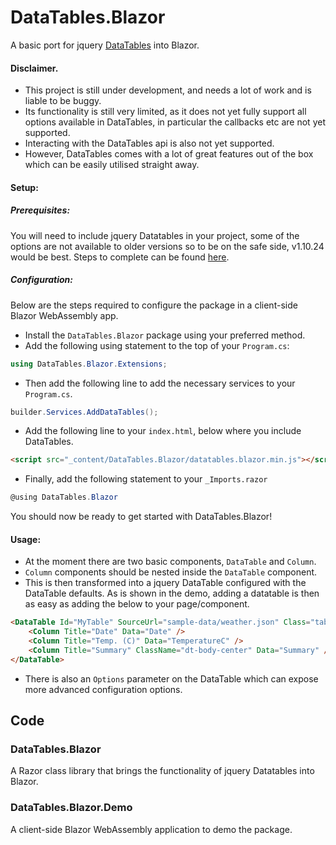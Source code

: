 # DataTables.Blazor
A basic port for jquery [DataTables](https://datatables.net/) into Blazor.

#### Disclaimer.
* This project is still under development, and needs a lot of work and is liable to be buggy.
* Its functionality is still very limited, as it does not yet fully support all options available in DataTables, in particular the callbacks etc are not yet supported.
* Interacting with the DataTables api is also not yet supported.
* However, DataTables comes with a lot of great features out of the box which can be easily utilised straight away.

#### Setup:
##### Prerequisites:
You will need to include jquery Datatables in your project, some of the options are not available to older versions so to be on the safe side, v1.10.24 would be best.
Steps to complete can be found [here](https://datatables.net/manual/installation).

##### Configuration:
Below are the steps required to configure the package in a client-side Blazor WebAssembly app.

* Install the `DataTables.Blazor` package using your preferred method.
* Add the following using statement to the top of your `Program.cs`:
```csharp
using DataTables.Blazor.Extensions;
```
* Then add the following line to add the necessary services to your `Program.cs`.
```csharp
builder.Services.AddDataTables();
```
* Add the following line to your `index.html`, below where you include DataTables.
```html
<script src="_content/DataTables.Blazor/datatables.blazor.min.js"></script>
```
* Finally, add the following statement to your `_Imports.razor`
```csharp
@using DataTables.Blazor
```
You should now be ready to get started with DataTables.Blazor!

#### Usage:
* At the moment there are two basic components, `DataTable` and `Column`.
* `Column` components should be nested inside the `DataTable` component.
* This is then transformed into a jquery DataTable configured with the DataTable defaults.
As is shown in the demo, adding a datatable is then as easy as adding the below to your page/component.
```html
<DataTable Id="MyTable" SourceUrl="sample-data/weather.json" Class="table table-striped table-bordered w-100">
    <Column Title="Date" Data="Date" />
    <Column Title="Temp. (C)" Data="TemperatureC" />
    <Column Title="Summary" ClassName="dt-body-center" Data="Summary" />
</DataTable>
```
* There is also an `Options` parameter on the DataTable which can expose more advanced configuration options.

## Code

### DataTables.Blazor
A Razor class library that brings the functionality of jquery Datatables into Blazor.

### DataTables.Blazor.Demo
A client-side Blazor WebAssembly application to demo the package.
